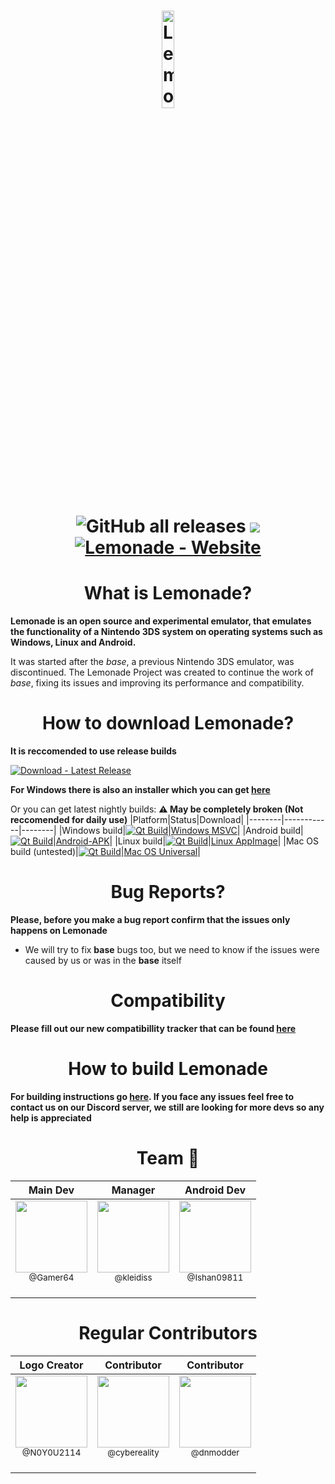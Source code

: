 <h1 align="center">
    <b href="https://github.com/Lemonade-emu/Lemonade/blob/master/"><img src="https://github.com/Lemonade-emu/Lemonade/blob/master/assets/Lemonade.png" alt="Lemonade" height="20%" width="20%"></b>
  <br>

![GitHub all releases](https://img.shields.io/github/downloads/Gamer64ytb/Lemonade/total)
[![](https://dcbadge.vercel.app/api/server/NVTYcV4v2Q)](https://discord.gg/NVTYcV4v2Q)
[![Lemonade - Website](https://img.shields.io/badge/Lemonade-Website-2ea44f?logo=nintendo3ds&logoColor=yellow)](https://lemonade-emu.github.io/)
</h1>

<h1 align="center">
  What is Lemonade?
  </h1>

**Lemonade is an open source and experimental emulator, that emulates the functionality of a Nintendo 3DS system on operating systems such as Windows, Linux and Android.**

It was started after the _base_, a previous Nintendo 3DS emulator, was discontinued. The Lemonade Project was created to continue the work of _base_, fixing its issues and improving its performance and compatibility.

<h1 align="center">
  How to download Lemonade?
  </h1>

**It is reccomended to use release builds**

[![Download - Latest Release](https://img.shields.io/badge/Download-Latest_Release-2ea44f?logo=github&logoColor=e)](https://github.com/Lemonade-emu/Lemonade/releases/latest)

**For Windows there is also an installer which you can get [here](https://github.com/Lemonade-emu/Lemonade-installer)**

Or you can get latest nightly builds: **⚠️ May be completely broken (Not reccomended for daily use)**
|Platform|Status|Download|
|--------|------------|--------|
|Windows build|[![Qt Build](https://github.com/Lemonade-emu/Lemonade/actions/workflows/build.yml/badge.svg)](https://github.com/Lemonade-emu/Lemonade/actions/workflows/Qt_Build.yml)|[Windows MSVC](https://nightly.link/Lemonade-emu/Lemonade/workflows/build/master/windows-msvc.zip)|
|Android build|[![Qt Build](https://github.com/Lemonade-emu/Lemonade/actions/workflows/build.yml/badge.svg)](https://github.com/Lemonade-emu/Lemonade/actions/workflows/Qt_Build.yml)|[Android-APK](https://nightly.link/Lemonade-emu/Lemonade/workflows/build/master/Android-APK.zip)|
|Linux build|[![Qt Build](https://github.com/Lemonade-emu/Lemonade/actions/workflows/build.yml/badge.svg)](https://github.com/Lemonade-emu/Lemonade/actions/workflows/Qt_Build.yml)|[Linux AppImage](https://nightly.link/Lemonade-emu/Lemonade/workflows/build/master/linux-appimage.zip)|
|Mac OS build (untested)|[![Qt Build](https://github.com/Lemonade-emu/Lemonade/actions/workflows/build.yml/badge.svg)](https://github.com/Lemonade-emu/Lemonade/actions/workflows/Qt_Build.yml)|[Mac OS Universal](https://nightly.link/Lemonade-emu/Lemonade/workflows/build/master/macos-universal.zip)|

<h1 align="center">
  Bug Reports?
  </h1>

**Please, before you make a bug report confirm that the issues only happens on Lemonade**

- We will try to fix __base__ bugs too, but we need to know if the issues were caused by us or was in the __base__ itself

<h1 align="center">
  Compatibility
  </h1>

**Please fill out our new compatibillity tracker that can be found [here](https://github.com/Lemonade-emu/Lemonade-Games-List)**

<h1 align="center">
  How to build Lemonade
  </h1>

**For building instructions go [here](https://github.com/Lemonade-emu/Lemonade/blob/master/BUILDING.md). If you face any issues feel free to contact us on our Discord server, we still are looking for more devs so any help is appreciated**

<h1 align="center">
  Team 🙌
  </h1>

| Main Dev | Manager | Android Dev |
| :---: | :---: | :---: |
| <img src="https://github.com/Gamer64ytb.png?size=115" width=115><br><sub>@Gamer64</sub> <br><br>  | <img src="https://github.com/kleidiss.png?size=250" width=115><br><sub>@kleidiss</sub> <br><br> | <img src="https://github.com/Ishan09811.png?size=115" width=115><br><sub>@Ishan09811</sub> <br><br> |

<h1 align="center">
  Regular Contributors
</h1>

| Logo Creator | Contributor | Contributor |
| :---: | :---: | :---: |
| <img src="https://github.com/N0Y0U2114.png?size=115" width=115><br><sub>@N0Y0U2114</sub> <br><br> | <img src="https://github.com/cybereality.png?size=115" width=115><br><sub>@cybereality</sub> <br><br>  | <img src="https://github.com/dnmodder.png?size=115" width=115><br><sub>@dnmodder</sub> <br><br> |
